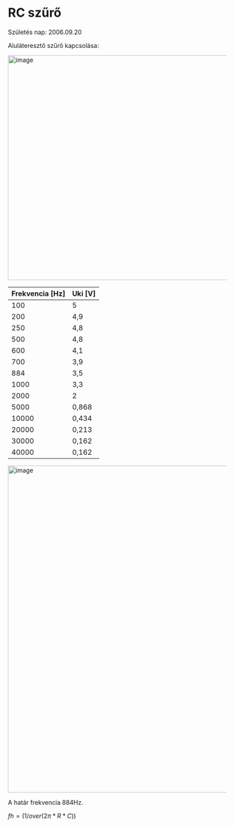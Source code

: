 # RC szűrő

Születés nap: 2006.09.20

Aluláteresztő szűrő kapcsolása: 

<img width="870" height="517" alt="image" src="https://github.com/user-attachments/assets/9ff939e5-e6c1-4dbf-a666-1a316045fb52" />


| Frekvencia [Hz] | Uki [V] |
|----------|-------------|
100 | 5 |
200 | 4,9 |
250 | 4,8 | 
500 | 4,8 |
600 |	4,1 |
700 |	3,9 |
884 |	3,5 |
1000 |	3,3 |
2000 |	2 |
5000 |	0,868 |
10000 |	0,434 |
20000 |	0,213 |
30000 |	0,162 |
40000 |	0,162 |

<img width="1468" height="752" alt="image" src="https://github.com/user-attachments/assets/1d25f06b-b96d-43d0-a102-c2a25e5434b3" />

A határ frekvencia 884Hz.

$fh= (1 /over (2π*R*C))$
